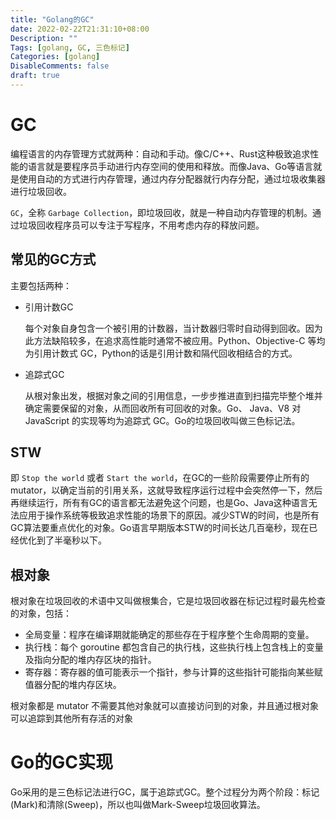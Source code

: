 ```yaml
---
title: "Golang的GC"
date: 2022-02-22T21:31:10+08:00
Description: ""
Tags: [golang, GC, 三色标记]
Categories: [golang]
DisableComments: false
draft: true
---
```


# GC

编程语言的内存管理方式就两种：自动和手动。像C/C++、Rust这种极致追求性能的语言就是要程序员手动进行内存空间的使用和释放。而像Java、Go等语言就是使用自动的方式进行内存管理，通过内存分配器就行内存分配，通过垃圾收集器进行垃圾回收。

`GC`，全称 `Garbage Collection`，即垃圾回收，就是一种自动内存管理的机制。通过垃圾回收程序员可以专注于写程序，不用考虑内存的释放问题。

## 常见的GC方式

主要包括两种：

- 引用计数GC

  每个对象自身包含一个被引用的计数器，当计数器归零时自动得到回收。因为此方法缺陷较多，在追求高性能时通常不被应用。Python、Objective-C 等均为引用计数式 GC，Python的话是引用计数和隔代回收相结合的方式。

- 追踪式GC

  从根对象出发，根据对象之间的引用信息，一步步推进直到扫描完毕整个堆并确定需要保留的对象，从而回收所有可回收的对象。Go、 Java、V8 对 JavaScript 的实现等均为追踪式 GC。Go的垃圾回收叫做三色标记法。

## STW

即 `Stop the world` 或者 `Start the world`，在GC的一些阶段需要停止所有的 mutator，以确定当前的引用关系，这就导致程序运行过程中会突然停一下，然后再继续运行，所有有GC的语言都无法避免这个问题，也是Go、Java这种语言无法应用于操作系统等极致追求性能的场景下的原因。减少STW的时间，也是所有GC算法要重点优化的对象。Go语言早期版本STW的时间长达几百毫秒，现在已经优化到了半毫秒以下。

## 根对象

根对象在垃圾回收的术语中又叫做根集合，它是垃圾回收器在标记过程时最先检查的对象，包括：

- 全局变量：程序在编译期就能确定的那些存在于程序整个生命周期的变量。
- 执行栈：每个 goroutine 都包含自己的执行栈，这些执行栈上包含栈上的变量及指向分配的堆内存区块的指针。
- 寄存器：寄存器的值可能表示一个指针，参与计算的这些指针可能指向某些赋值器分配的堆内存区块。

根对象都是 mutator 不需要其他对象就可以直接访问到的对象，并且通过根对象可以追踪到其他所有存活的对象

# Go的GC实现

Go采用的是三色标记法进行GC，属于追踪式GC。整个过程分为两个阶段：标记(Mark)和清除(Sweep)，所以也叫做Mark-Sweep垃圾回收算法。



 